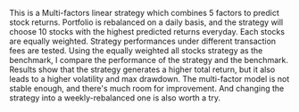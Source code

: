 This is a Multi-factors linear strategy which combines 5 factors to predict stock returns.
Portfolio is rebalanced on a daily basis, and the strategy will choose 10 stocks with the highest predicted returns everyday. Each stocks are equally weighted.
Strategy performances under different transaction fees are tested.
Using the equally weighted all stocks strategy as the benchmark, I compare the performance of the strategy and the benchmark. Results show that the strategy generates a higher total return, but it also leads to a higher volatility and max drawdown.
The multi-factor model is not stable enough, and there's much room for improvement. And changing the strategy into a weekly-rebalanced one is also worth a try. 
